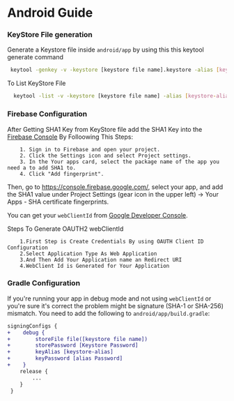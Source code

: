 # Android Guide

### KeyStore File generation
   
   Generate a Keystore file inside  `android/app` by using this this keytool generate command
   
   ```bash
    keytool -genkey -v -keystore [keystore file name].keystore -alias [keystore-alias] -keyalg RSA -keysize 2048 -validity 10000
   ```
  To List KeyStore File
  
   ```bash
     keytool -list -v -keystore [keystore file name] -alias [keystore-alias]
   ```
    
 ### Firebase Configuration
 
   After Getting SHA1 Key from KeyStore file 
   add the SHA1 Key into the [Firebase Console](https://console.firebase.google.com/) By Folloowing This Steps:

        1. Sign in to Firebase and open your project.
        2. Click the Settings icon and select Project settings.
        3. In the Your apps card, select the package name of the app you need a to add SHA1 to.
        4. Click "Add fingerprint".
      
   Then, go to https://console.firebase.google.com/, select your app, and add the SHA1 value under Project Settings 
   (gear icon in the upper left) -> Your Apps - SHA certificate fingerprints.
     
   You can get your `webClientId` from [Google Developer Console](https://console.developers.google.com/apis/credentials).
   
   Steps To Generate OAUTH2 webClientId
   
        1.First Step is Create Credentials By using OAUTH Client ID Configuration
        2.Select Application Type As Web Application
        3.And Then Add Your Application name an Redirect URI
        4.WebClient Id is Generated for Your Application
        
    
 ### Gradle Configuration
 
   If you're running your app in debug mode and not using `webClientId` or you're sure it's correct the problem might be signature (SHA-1 or SHA-256) mismatch. You need to add the following to `android/app/build.gradle`:

```diff
signingConfigs {
+    debug {
+        storeFile file([keystore file name])
+        storePassword [Keystore Password]
+        keyAlias [keystore-alias]
+        keyPassword [alias Password]
+    }
    release {
        ...
    }
 }
```
